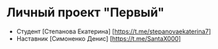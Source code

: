 # Личный проект "Первый"

* Студент [Степанова Екатерина] [https://t.me/stepanovaekaterina7]
* Наставник [Симоненко Денис] [https://t.me/SantaX000]